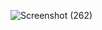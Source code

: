 ![Screenshot (262)](https://user-images.githubusercontent.com/92467753/216846367-0585a6cf-6e19-4f8f-bc5c-fbe758ebb8b2.png)
